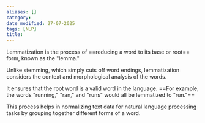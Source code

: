 ```yaml
---
aliases: []
category:
date modified: 27-07-2025
tags: [NLP]
title: 
---
```

Lemmatization is the process of ==reducing a word to its base or root== form, known as the "lemma." 

Unlike stemming, which simply cuts off word endings, lemmatization considers the context and morphological analysis of the words. 

It ensures that the root word is a valid word in the language. ==For example, the words "running," "ran," and "runs" would all be lemmatized to "run."== 

This process helps in normalizing text data for natural language processing tasks by grouping together different forms of a word.